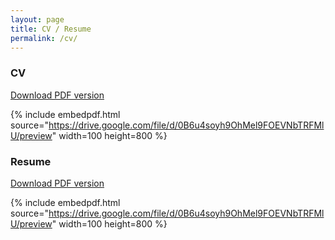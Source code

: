 ```yaml
---
layout: page
title: CV / Resume
permalink: /cv/
---
```



<!-- - CV [PDF version](/images/cv_sdaza.pdf).
- Resume [PDF version](/images/resume_sdaza.pdf). -->

<!-- The PDF should be embedded underneath -- uses Google Docs for embedding and works if the PDF is on dropbox. Works sporadically if PDF is elsewhere too. -->


### CV

[Download PDF version](/images/cv_sdaza.pdf)

{% include embedpdf.html source="https://drive.google.com/file/d/0B6u4soyh9OhMel9FOEVNbTRFMlU/preview" width=100 height=800 %}


### Resume

[Download PDF version](/images/resume_sdaza.pdf)

{% include embedpdf.html source="https://drive.google.com/file/d/0B6u4soyh9OhMel9FOEVNbTRFMlU/preview" width=100 height=800 %}
